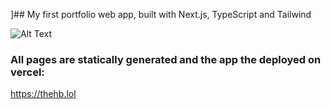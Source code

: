 ]## My first portfolio web app, built with Next.js, TypeScript and Tailwind

![Alt Text](https://media.giphy.com/media/ynRrAHj5SWAu8RA002/giphy.gif)

### All pages are statically generated and the app the deployed on vercel:
https://thehb.lol